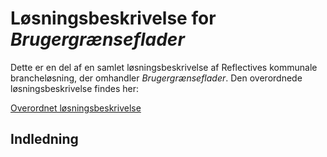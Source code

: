 # Løsningsbeskrivelse for _Brugergrænseflader_

Dette er en del af en samlet løsningsbeskrivelse af Reflectives kommunale
brancheløsning, der omhandler _Brugergrænseflader_. Den overordnede
løsningsbeskrivelse findes her:

[Overordnet løsningsbeskrivelse](solutions/loesningsbeskrivelse.md)

## Indledning

